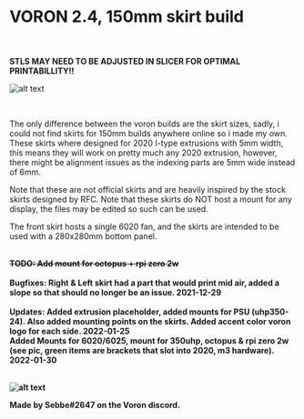 
<h1> VORON 2.4, 150mm skirt build </h1><br>

<br>
<B> STLS MAY NEED TO BE ADJUSTED IN SLICER FOR OPTIMAL PRINTABILLITY!! </B><br>

![alt text](https://i.imgur.com/clIkP2o.png)

<br>

The only difference between the voron builds are the skirt sizes, sadly, i could not find skirts for 150mm builds anywhere online so i made my own. 
These skirts where designed for 2020 I-type extrusions with 5mm width, this means they will work on pretty much any 2020 extrusion, however, there might be alignment issues as the indexing parts are 5mm wide instead of 6mm.<br>

Note that these are not official skirts and are heavily inspired by the stock skirts designed by RFC. 
Note that these skirts do NOT host a mount for any display, the files may be edited so such can be used. <br>

The front skirt hosts a single 6020 fan, and the skirts are intended to be used with a 280x280mm bottom panel. <br><br>

<del><B> TODO: Add mount for octopus + rpi zero 2w </B></del><br><br>
<B> Bugfixes: Right & Left skirt had a part that would print mid air, added a slope so that should no longer be an issue. 2021-12-29 </B> <br><br>
<B> Updates: Added extrusion placeholder, added mounts for PSU (uhp350-24). Also added mounting points on the skirts. Added accent color voron logo for each side. 2022-01-25</B> <br> <B> Added Mounts for 6020/6025, mount for 350uhp, octopus & rpi zero 2w (see pic, green items are brackets that slot into 2020, m3 hardware). 2022-01-30 <B> <br><br>

![alt text](https://i.imgur.com/QZugPbe.png)


Made by Sebbe#2647 on the Voron discord. 
